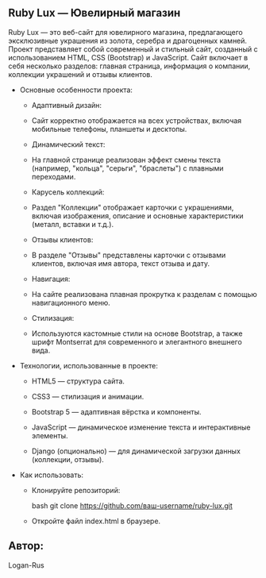 ## Ruby Lux — Ювелирный магазин

Ruby Lux — это веб-сайт для ювелирного магазина, предлагающего эксклюзивные украшения из золота, серебра и драгоценных камней. 
Проект представляет собой современный и стильный сайт, созданный с использованием HTML, CSS (Bootstrap) и JavaScript. 
Сайт включает в себя несколько разделов: главная страница, информация о компании, коллекции украшений и отзывы клиентов.

- Основные особенности проекта:

  - Адаптивный дизайн:
  - Сайт корректно отображается на всех устройствах, включая мобильные телефоны, планшеты и десктопы.

  - Динамический текст:
  - На главной странице реализован эффект смены текста (например, "кольца", "серьги", "браслеты") с плавными переходами.

  - Карусель коллекций:
  - Раздел "Коллекции" отображает карточки с украшениями, включая изображения, описание и основные характеристики (металл, вставки и т.д.).

  - Отзывы клиентов:
  - В разделе "Отзывы" представлены карточки с отзывами клиентов, включая имя автора, текст отзыва и дату.

  - Навигация:
  - На сайте реализована плавная прокрутка к разделам с помощью навигационного меню.

  - Стилизация:
  - Используются кастомные стили на основе Bootstrap, а также шрифт Montserrat для современного и элегантного внешнего вида.

- Технологии, использованные в проекте:

  - HTML5 — структура сайта.

  - CSS3 — стилизация и анимации.

  - Bootstrap 5 — адаптивная вёрстка и компоненты.

  - JavaScript — динамическое изменение текста и интерактивные элементы.

  - Django (опционально) — для динамической загрузки данных (коллекции, отзывы).

- Как использовать:

  - Клонируйте репозиторий:

    bash
    git clone https://github.com/ваш-username/ruby-lux.git
  - Откройте файл index.html в браузере.

## Автор:
Logan-Rus
